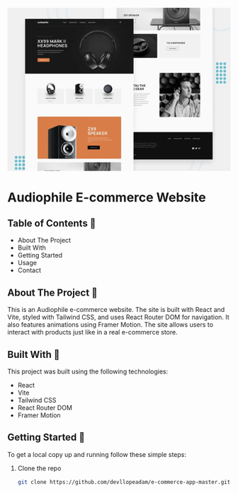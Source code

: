 ![Rest Countries](./src/assets/screenshots/screenshot.webp)

# Audiophile E-commerce Website

## Table of Contents 🌟

- About The Project
- Built With
- Getting Started
- Usage
- Contact

## About The Project 🎉

This is an Audiophile e-commerce website. The site is built with React and Vite, styled with Tailwind CSS, and uses React Router DOM for navigation. It also features animations using Framer Motion. The site allows users to interact with products just like in a real e-commerce store.

## Built With 🎉

This project was built using the following technologies:

- React
- Vite
- Tailwind CSS
- React Router DOM
- Framer Motion

## Getting Started 🎉

To get a local copy up and running follow these simple steps:

1. Clone the repo
   ```sh
   git clone https://github.com/devllopeadam/e-commerce-app-master.git
   ```
